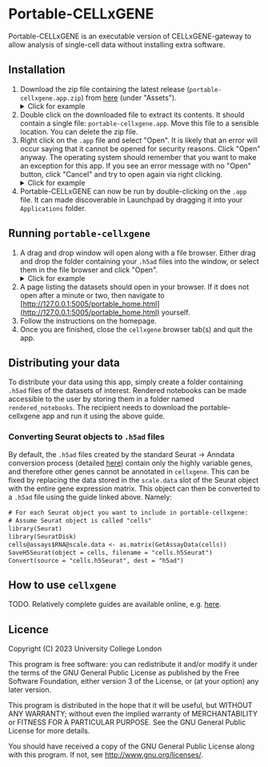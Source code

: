 # Portable-CELLxGENE

Portable-CELLxGENE is an executable version of CELLxGENE-gateway to allow
analysis of single-cell data without installing extra software.

## Installation

1. Download the zip file containing the latest release
   (`portable-cellxgene.app.zip`) from
   [here](https://github.com/george-hall-ucl/portable-cellxgene/releases/latest)
   (under "Assets").
   <details>
   <summary>Click for example</summary>
   <kbd><img src="images/screenshot_download.png" alt="Image showing location of the executable download."></kbd>
   </details>
2. Double click on the downloaded file to extract its contents. It should
   contain a single file: `portable-cellxgene.app`. Move this file to a sensible
   location. You can delete the zip file.
3. Right click on the `.app` file and select "Open". It is likely that an error
   will occur saying that it cannot be opened for security reasons. Click
   "Open" anyway. The operating system should remember that you want to make an
   exception for this app. If you see an error message with no "Open" button,
   click "Cancel" and try to open again via right clicking.
   <details>
   <summary>Click for example</summary>
   <kbd><img src="images/screenshot_fix.png" alt="Image showing how to allow executable to be opened."></kbd>
   </details>
4. Portable-CELLxGENE can now be run by double-clicking on the `.app` file. It
   can made discoverable in Launchpad by dragging it into your `Applications`
   folder.


## Running `portable-cellxgene`

1. A drag and drop window will open along with a file browser. Either drag and
   drop the folder containing your `.h5ad` files into the window, or select
   them in the file browser and click "Open".
   <details>
   <summary>Click for example</summary>
   <kbd><img src="images/screenshot_dataset_selection.png", alt="Image showing how to select dataset."></kbd>
   </details>
2. A page listing the datasets should open in your browser. If it does not open
   after a minute or two, then navigate to
   [http://127.0.0.1:5005/portable_home.html](http://127.0.0.1:5005/portable_home.html)
   yourself.
3. Follow the instructions on the homepage.
4. Once you are finished, close the `cellxgene` browser tab(s) and quit the
   app.

## Distributing your data

To distribute your data using this app, simply create a folder containing
`.h5ad` files of the datasets of interest. Rendered notebooks can be made
accessible to the user by storing them in a folder named `rendered_notebooks`.
The recipient needs to download the portable-cellxgene app and run it using the
above guide.

### Converting Seurat objects to `.h5ad` files

By default, the `.h5ad` files created by the standard Seurat -> Anndata
conversion process (detailed
[here](https://mojaveazure.github.io/seurat-disk/articles/convert-anndata.html))
contain only the highly variable genes, and therefore other genes cannot be
annotated in `cellxgene`. This can be fixed by replacing the data stored in the
`scale.data` slot of the Seurat object with the entire gene expression matrix.
This object can then be converted to a `.h5ad` file using the guide linked
above. Namely:

```{r}
# For each Seurat object you want to include in portable-cellxgene:
# Assume Seurat object is called "cells"
library(Seurat)
library(SeuratDisk)
cells@assays$RNA@scale.data <- as.matrix(GetAssayData(cells))
SaveH5Seurat(object = cells, filename = "cells.h5Seurat")
Convert(source = "cells.h5Seurat", dest = "h5ad")
```

## How to use `cellxgene`

TODO. Relatively complete guides are available online, e.g.
[here](https://icbi-lab.github.io/cellxgene-user-guide/).

## Licence

Copyright (C) 2023 University College London

This program is free software: you can redistribute it and/or modify
it under the terms of the GNU General Public License as published by
the Free Software Foundation, either version 3 of the License, or
(at your option) any later version.

This program is distributed in the hope that it will be useful,
but WITHOUT ANY WARRANTY; without even the implied warranty of
MERCHANTABILITY or FITNESS FOR A PARTICULAR PURPOSE.  See the
GNU General Public License for more details.

You should have received a copy of the GNU General Public License
along with this program.  If not, see <http://www.gnu.org/licenses/>.
